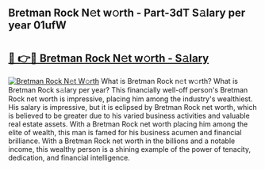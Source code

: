 ## Bretman Rock N𝚎t w𝚘rth - Part-3dT S𝚊lary per year 01ufW

# <h2><a href="http://gc2zy5.nevu.top/?p=Bretman+Rock">🔗 👉🔴 Bretman Rock N𝚎t w𝚘rth - S𝚊lary</a></h2>

[![Bretman Rock N𝚎t W𝚘rth](https://i.imgur.com/Oavwk0R.jpeg)](http://gc2zy5.nevu.top/?p=Bretman+Rock)
What is Bretman Rock n𝚎t w𝚘rth? What is Bretman Rock s𝚊lary per year?
This financially well-off person's Bretman Rock net worth is impressive, placing him among the industry's wealthiest. His salary is impressive, but it is eclipsed by Bretman Rock net worth, which is believed to be greater due to his varied business activities and valuable real estate assets. With a Bretman Rock net worth placing him among the elite of wealth, this man is famed for his business acumen and financial brilliance. With a Bretman Rock net worth in the billions and a notable income, this wealthy person is a shining example of the power of tenacity, dedication, and financial intelligence.
